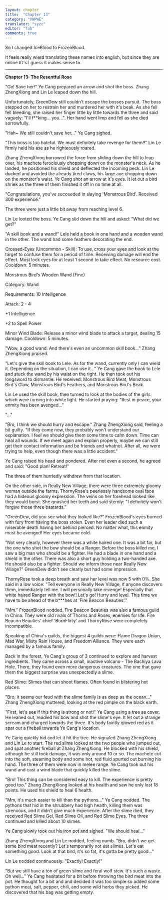 ```yaml
---
layout: chapter
title:  "Chapter 13"
category: "VWPWE"
translator: "syzc"
editor: "Tab"
comments: true
---
```


So I changed IceBlood to FrozenBlood.

It feels really wierd translating these names into english, but since they are online ID's I guess it makes sense to.

---

**Chapter 13: The Resentful Rose**

"Go! Save her!" Ye Cang prepared an arrow and shot the boss. Zhang ZhengXiong and Lin Le leaped down the hill.

Unfortunately, GreenDew still couldn't escape the bosses pursuit. The boss stepped on her to restrain her and murdered her with it's beak. As she fell fell bleeding, she raised her finger little by little towards the three and said vaguely: "I'll f\*\*king... you...". Her hand went limp and fell as she died sorrowfully.

"Hah~ We still couldn't save her..." Ye Cang sighed.

"This boss is too hateful. We must definitely take revenge for them!!" Lin Le firmly held his axe as he righteously roared.

Zhang ZhengXiong borrowed the force from sliding down the hill to leap over, his machete ferociously chopping down on the monster's neck. As he landed, he positioned his shield and deflected the incoming peck. Lin Le ducked and avoided the already tired claws, his large axe chopping down on the monster's waist. Ye Cang shot an arrow at it's eyes. It let out a bird shriek as the three of them finished it off in no time at all.

"Congratulations, you've succeeded in slaying 'Monstrous Bird'. Received 300 experience."

The three were just a little bit away from reaching level 6.

Lin Le looted the boss. Ye Cang slid down the hill and asked: "What did we get?"

"A skill book and a wand!" Lele held a book in one hand and a wooden wand in the other. The wand had some feathers decorating the end. 

Crossed-Eyes (Uncommon - Skill): To use, cross your eyes and look at the target to confuse them for a period of time. Receiving damage will end the effect. Must lock eyes for at least 1 second to take effect. No resource cost. Cooldown: 5 minutes.

Monstrous Bird's Wooden Wand (Fine)

Category: Wand

Requirements: 10 Intelligence

Attack: 2 - 4

+1 Intelligence

+2 to Spell Power

Minor Wind Blade: Release a minor wind blade to attack a target, dealing 15 damage. Cooldown: 5 minutes.

"Wow, a good wand. And there's even an uncommon skill book..." Zhang ZhengXiong praised.

"Let's give the skill book to Lele. As for the wand, currently only I can wield it. Depending on the situation, I can use it..." Ye Cang gave the book to Lele and stuck the wand by his waist on the right. He then took out his longsword to dismantle. He received: Monstrous Bird Meat, Monstrous Bird's Claw, Monstrous Bird's Feathers, and Monstrous Bird's Beak.

Lin Le used the skill book, then turned to look at the bodies of the girls which were turning into white light. He started praying: "Rest in peace, your enmity has been avenged..."

"..."

"Bro, I think we should hurry and escape." Zhang ZhengXiong said, feeling a bit guilty. "If they come now, they probably won't understand our explanation. I feel we should give them some time to calm down. Time can heal all wounds. If we meet again and explain properly, maybe we can still get their contact information and be friends and whatnot. After all, we were trying to help, even though there was a little accident."

Ye Cang raised his head and pondered. After not even a second, he agreed and said: "Good plan! Retreat!"

The three of them hurriedly withdrew from that location.

On the other side, in Really New Village, there were three extremely gloomy woman outside the farms. ThornyRose's peerlessly handsome oval face had a hideous gloomy expression. The veins on her forehead looked like they would burst. She gnashed her teeth and said sternly: "I definitely won't forgive those three bastards."

"GreenDew, did you see what they looked like?" FrozenBlood's eyes burned with fury from having the boss stolen. Even her leader died such a miserable death having her behind pierced. No matter what, this enmity must be avenged! Her eyes became cold.

"Not very clearly, however there was a white haired one. It was a bit far, but the one who shot the bow should be a Ranger. Before the boss killed me, I saw a big man who should be a fighter. He had a blade in one hand and a shield in the other. There was also a short guy holding a two-handed axe. He should also be a fighter. Should we inform those near Really New Village?" GreenDew didn't see clearly but had some impression.

ThornyRose took a deep breath and saw her level was now 5 with 0%. She said in a low voice: "Tell everyone in Really New Village, if anyone discovers them, immediately tell me. I will personally take revenge! Especially that white haired Ranger with the bow!! Let's go! Hurry and level. This time we have to be ahead of the b\*\*\*hes at 'Fire Beacon Beauties'."

"Mm." FrozenBlood nodded. Fire Beacon Beauties was also a famous guild in China. They were old rivals of Thorns and Roses, enemies for life. Fire Beacon Beauties' chief 'BornFlirty' and ThornyRose were completely incompatible.

Speaking of China's guilds, the biggest 4 guilds were: Flame Dragon Union, Mad War, Misty Rain House, and Freedom Alliance. They were each managed by a famous family.

Back in the forest, Ye Cang's group of 3 continued to explore and harvest ingredients. They came across a small, inactive volcano - The Bachiya Lava Hole. There, they found even more dangerous creatures. The one that gave them the biggest surprise was unexpectedly a slime. 

Red Slime: Slimes that can shoot flames. Often found in blistering hot places.

"Bro, it seems our feud with the slime family is as deep as the ocean..." Zhang ZhengXiong muttered, looking at the red pimple on the black earth.

"First, let's see if this thing is strong or not!" Ye Cang using a tree as cover. He leaned out, readied his bow and shot the slime's eye. It let out a strange scream and charged towards the three. It's body faintly glowed red as it spat out a fireball towards Ye Cang's location.

Ye Cang quickly hid and let it hit the tree. He signaled Zhang ZhengXiong and Lin Le to start. The red slime looked at the two people who jumped out, and spat another fireball at Zhang ZhengXiong. He blocked with his shield, although he still took damage, it was only around 10 or so. The machete cut into the soft, steaming body and some hot, red fluid spurted out burning his hand. The three of them were now in melee range. Ye Cang took out his wand and cast a wind blade that quickly killed the slime.

"Bro! This thing can be considered easy to kill. The experience is pretty good too." Zhang ZhengXiong looked at his health and saw he only lost 18 points. He used his shield to heal 6 health. 

"Mm, it's much easier to kill than the pythons..." Ye Cang nodded. The pythons that hid in the shrubbery had high health, killing them was strenuous, and it didn't give much experience. After the slime died, they received Red Slime Gel, Red Slime Oil, and Red Slime Eyes. The three continued and killed about 10 slimes.

Ye Cang slowly took out his iron pot and sighed. "We should heal..."

Zhang ZhengXiong and Lin Le nodded, feeling numb. "Bro, didn't we get some bird meat recently? Let's temporarily not eat slimes. Let's eat something good. Look at that bird, it's so fat, it's gotta be pretty good..."

Lin Le nodded continuously. "Exactly! Exactly!"

"But we still have a ton of green slime and feral wolf stew. It's such a waste. Oh well..." Ye Cang hesitated for a bit before throwing the bird meat into the pot. He thought for a bit and and decided it was too simple so added some python meat, salt, pepper, chili, and some wild herbs they picked. He discovered that his bag was getting empty.